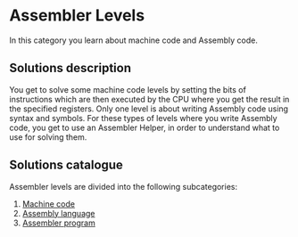 # Assembler Levels
In this category you learn about machine code and Assembly code.

## Solutions description
You get to solve some machine code levels by setting the bits of instructions which are then executed by the CPU where you get the result in the specified registers. Only one level is about writing Assembly code using syntax and symbols. For these types of levels where you write Assembly code, you get to use an Assembler Helper, in order to understand what to use for solving them.

## Solutions catalogue
Assembler levels are divided into the following subcategories:
1. [Machine code](./machine_code.md)
2. [Assembly language](./assembly_language.md)
3. [Assembler program](./assembler_program.md)